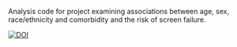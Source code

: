 Analysis code for project examining associations between age, sex, race/ethnicity and comorbidity and the risk of screen failure.

[![DOI](https://zenodo.org/badge/613912094.svg)](https://zenodo.org/doi/10.5281/zenodo.10846017)
